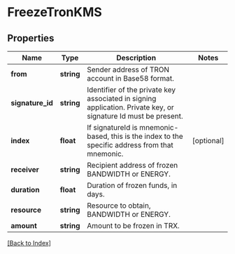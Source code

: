 # FreezeTronKMS

## Properties

Name | Type | Description | Notes
------------ | ------------- | ------------- | -------------
**from** | **string** | Sender address of TRON account in Base58 format. |
**signature_id** | **string** | Identifier of the private key associated in signing application. Private key, or signature Id must be present. |
**index** | **float** | If signatureId is mnemonic-based, this is the index to the specific address from that mnemonic. | [optional]
**receiver** | **string** | Recipient address of frozen BANDWIDTH or ENERGY. |
**duration** | **float** | Duration of frozen funds, in days. |
**resource** | **string** | Resource to obtain, BANDWIDTH or ENERGY. |
**amount** | **string** | Amount to be frozen in TRX. |

[[Back to Index]](../index.md)
